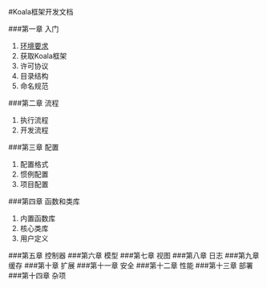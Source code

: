 #Koala框架开发文档

###第一章 入门

1. [环境要求](start/environment.md)
2. 获取Koala框架
3. 许可协议
4. 目录结构
5. 命名规范

###第二章 流程

1. 执行流程
2. 开发流程

###第三章 配置

1. 配置格式
2. 惯例配置
3. 项目配置

###第四章 函数和类库

1. 内置函数库
2. 核心类库
3. 用户定义

###第五章 控制器
###第六章 模型
###第七章 视图
###第八章 日志
###第九章 缓存
###第十章 扩展
###第十一章 安全
###第十二章 性能
###第十三章 部署
###第十四章 杂项